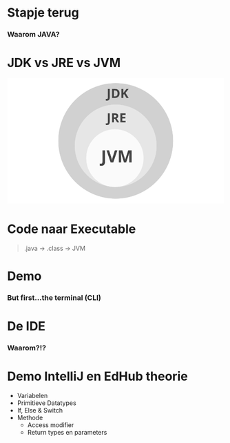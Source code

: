 # Stapje terug
### Waarom JAVA?


# JDK vs JRE vs JVM
![image](images/jdkjrejvm.png)


# Code naar Executable
> .java -> .class -> JVM


# Demo
### But first...the terminal (CLI)



# De IDE
### Waarom?!?


# Demo IntelliJ en EdHub theorie
* Variabelen
* Primitieve Datatypes
* If, Else & Switch
* Methode
    * Access modifier
    * Return types en parameters
